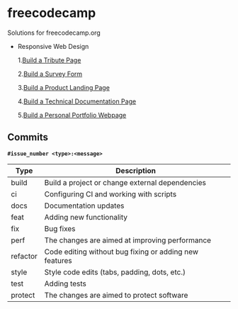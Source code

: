 # freecodecamp
Solutions for freecodecamp.org
- Responsive Web Design

  1.[Build a Tribute Page](https://www.freecodecamp.org/learn/responsive-web-design/responsive-web-design-projects/build-a-tribute-page "Build a Tribute Page")

  2.[Build a Survey Form](https://www.freecodecamp.org/learn/responsive-web-design/responsive-web-design-projects/build-a-survey-form "Build a Survey Form")

  3.[Build a Product Landing Page](https://www.freecodecamp.org/learn/responsive-web-design/responsive-web-design-projects/build-a-product-landing-page "Build a Product Landing Page")

  4.[Build a Technical Documentation Page](https://www.freecodecamp.org/learn/responsive-web-design/responsive-web-design-projects/build-a-technical-documentation-page "Build a Technical Documentation Page")

  5.[Build a Personal Portfolio Webpage](https://www.freecodecamp.org/learn/responsive-web-design/responsive-web-design-projects/build-a-personal-portfolio-webpage "Build a Personal Portfolio Webpage")

## Commits
**```#issue_number <type>:<message>```**

| Type | Description |
| ------ | ------ |
| build | Build a project or change external dependencies |
| ci | Configuring CI and working with scripts |
| docs | Documentation updates |
| feat | Adding new functionality |
| fix | Bug fixes |
| perf | The changes are aimed at improving performance |
| refactor | Code editing without bug fixing or adding new features |
| style | Style code edits (tabs, padding, dots, etc.) |
| test | Adding tests |
| protect| The changes are aimed to protect software |
